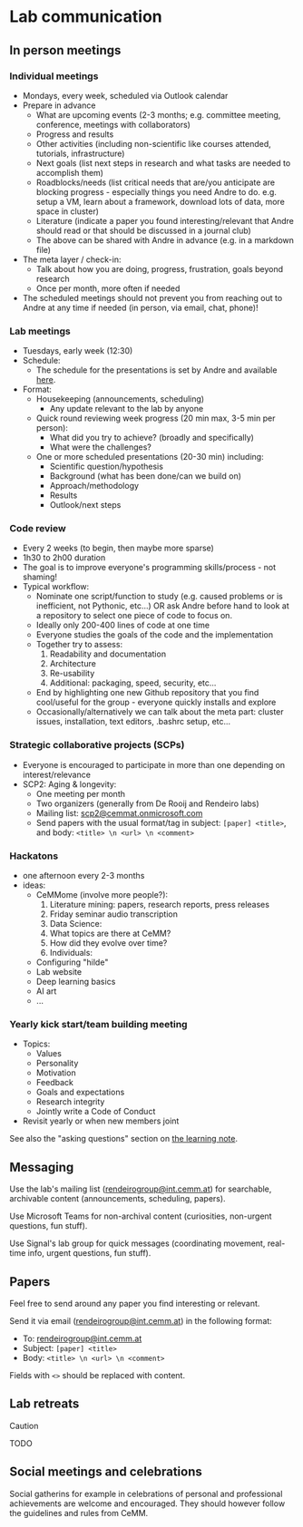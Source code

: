 # Lab communication

## In person meetings

### Individual meetings

- Mondays, every week, scheduled via Outlook calendar
- Prepare in advance
  - What are upcoming events (2-3 months; e.g. committee meeting, conference, meetings with collaborators)
  - Progress and results
  - Other activities (including non-scientific like courses attended, tutorials, infrastructure)
  - Next goals (list next steps in research and what tasks are needed to accomplish them)
  - Roadblocks/needs (list critical needs that are/you anticipate are blocking progress - especially things you need Andre to do. e.g. setup a VM, learn about a framework, download lots of data, more space in cluster)
  - Literature (indicate a paper you found interesting/relevant that Andre should read or that should be discussed in a journal club)
  - The above can be shared with Andre in advance (e.g. in a markdown file)
- The meta layer / check-in:
  - Talk about how you are doing, progress, frustration, goals beyond research
  - Once per month, more often if needed
- The scheduled meetings should not prevent you from reaching out to Andre at any time if needed (in person, via email, chat, phone)!

### Lab meetings

- Tuesdays, early week (12:30)
- Schedule:
  - The schedule for the presentations is set by Andre and available [here](https://cemmat.sharepoint.com/:x:/r/sites/rendeirolab/_layouts/15/Doc.aspx?sourcedoc=%7BCA81B64C-2577-459B-BCAB-89C6678B342B%7D).
- Format:
  - Housekeeping (announcements, scheduling)
    - Any update relevant to the lab by anyone
  - Quick round reviewing week progress (20 min max, 3-5 min per person):
    - What did you try to achieve? (broadly and specifically)
    - What were the challenges?
  - One or more scheduled presentations (20-30 min) including:
    - Scientific question/hypothesis
    - Background (what has been done/can we build on)
    - Approach/methodology
    - Results
    - Outlook/next steps

### Code review

- Every 2 weeks (to begin, then maybe more sparse)
- 1h30 to 2h00 duration
- The goal is to improve everyone's programming skills/process - not shaming!
- Typical workflow:
  - Nominate one script/function to study (e.g. caused problems or is inefficient, not Pythonic, etc...) OR ask Andre before hand to look at a repository to select one piece of code to focus on.
  - Ideally only 200-400 lines of code at one time
  - Everyone studies the goals of the code and the implementation
  - Together try to assess:
    1. Readability and documentation
    1. Architecture
    1. Re-usability
    1. Additional: packaging, speed, security, etc...
  - End by highlighting one new Github repository that you find cool/useful for the group - everyone quickly installs and explore
  - Occasionally/alternatively we can talk about the meta part: cluster issues, installation, text editors, .bashrc setup, etc...

### Strategic collaborative projects (SCPs)

- Everyone is encouraged to participate in more than one depending on interest/relevance
- SCP2: Aging & longevity:
  - One meeting per month
  - Two organizers (generally from De Rooij and Rendeiro labs)
  - Mailing list: scp2@cemmat.onmicrosoft.com
  - Send papers with the usual format/tag in subject: `[paper] <title>`, and body: `<title> \n <url> \n <comment>`

### Hackatons

- one afternoon every 2-3 months
- ideas:
  - CeMMome (involve more people?):
    1. Literature mining: papers, research reports, press releases
    1. Friday seminar audio transcription
    1. Data Science:
    1. What topics are there at CeMM?
    1. How did they evolve over time?
    1. Individuals:
  - Configuring "hilde"
  - Lab website
  - Deep learning basics
  - AI art
  - ...

### Yearly kick start/team building meeting

- Topics:
  - Values
  - Personality
  - Motivation
  - Feedback
  - Goals and expectations
  - Research integrity
  - Jointly write a Code of Conduct
- Revisit yearly or when new members joint

See also the "asking questions" section on [the learning note](learning.md).

## Messaging

Use the lab's mailing list (rendeirogroup@int.cemm.at) for searchable, archivable content (announcements, scheduling, papers).

Use Microsoft Teams for non-archival content (curiosities, non-urgent questions, fun stuff).

Use Signal's lab group for quick messages (coordinating movement, real-time info, urgent questions, fun stuff).

## Papers

Feel free to send around any paper you find interesting or relevant.

Send it via email ([rendeirogroup@int.cemm.at](mailto:rendeirogroup@int.cemm.at)) in the following format:

- To: [rendeirogroup@int.cemm.at](mailto:rendeirogroup@int.cemm.at)
- Subject: `[paper] <title>`
- Body: `<title> \n <url> \n <comment>`

Fields with `<>` should be replaced with content.

## Lab retreats

> [!CAUTION]
> TODO

## Social meetings and celebrations

Social gatherins for example in celebrations of personal and professional achievements are welcome and encouraged.
They should however follow the guidelines and rules from CeMM.
